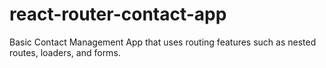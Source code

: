 # react-router-contact-app
Basic Contact Management App that uses routing features such as nested routes, loaders, and forms.
